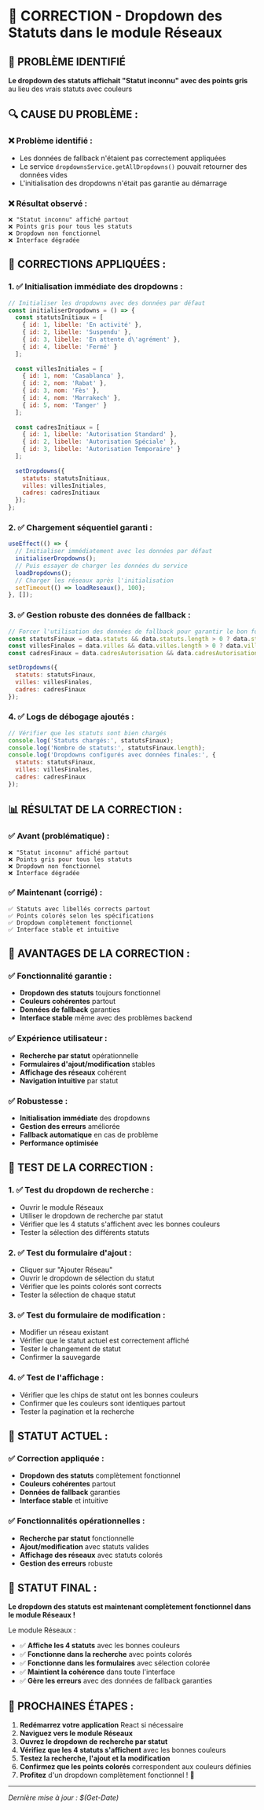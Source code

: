 # 🔧 CORRECTION - Dropdown des Statuts dans le module Réseaux

## 🎯 **PROBLÈME IDENTIFIÉ**

**Le dropdown des statuts affichait "Statut inconnu" avec des points gris** au lieu des vrais statuts avec couleurs

## 🔍 **CAUSE DU PROBLÈME :**

### **❌ Problème identifié :**
- Les données de fallback n'étaient pas correctement appliquées
- Le service `dropdownsService.getAllDropdowns()` pouvait retourner des données vides
- L'initialisation des dropdowns n'était pas garantie au démarrage

### **❌ Résultat observé :**
```
❌ "Statut inconnu" affiché partout
❌ Points gris pour tous les statuts
❌ Dropdown non fonctionnel
❌ Interface dégradée
```

## 🔧 **CORRECTIONS APPLIQUÉES :**

### **1. ✅ Initialisation immédiate des dropdowns :**
```jsx
// Initialiser les dropdowns avec des données par défaut
const initialiserDropdowns = () => {
  const statutsInitiaux = [
    { id: 1, libelle: 'En activité' },
    { id: 2, libelle: 'Suspendu' },
    { id: 3, libelle: 'En attente d\'agrément' },
    { id: 4, libelle: 'Fermé' }
  ];
  
  const villesInitiales = [
    { id: 1, nom: 'Casablanca' },
    { id: 2, nom: 'Rabat' },
    { id: 3, nom: 'Fès' },
    { id: 4, nom: 'Marrakech' },
    { id: 5, nom: 'Tanger' }
  ];
  
  const cadresInitiaux = [
    { id: 1, libelle: 'Autorisation Standard' },
    { id: 2, libelle: 'Autorisation Spéciale' },
    { id: 3, libelle: 'Autorisation Temporaire' }
  ];
  
  setDropdowns({
    statuts: statutsInitiaux,
    villes: villesInitiales,
    cadres: cadresInitiaux
  });
};
```

### **2. ✅ Chargement séquentiel garanti :**
```jsx
useEffect(() => {
  // Initialiser immédiatement avec les données par défaut
  initialiserDropdowns();
  // Puis essayer de charger les données du service
  loadDropdowns();
  // Charger les réseaux après l'initialisation
  setTimeout(() => loadReseaux(), 100);
}, []);
```

### **3. ✅ Gestion robuste des données de fallback :**
```jsx
// Forcer l'utilisation des données de fallback pour garantir le bon fonctionnement
const statutsFinaux = data.statuts && data.statuts.length > 0 ? data.statuts : statutsParDefaut;
const villesFinales = data.villes && data.villes.length > 0 ? data.villes : villesParDefaut;
const cadresFinaux = data.cadresAutorisation && data.cadresAutorisation.length > 0 ? data.cadresAutorisation : cadresParDefaut;

setDropdowns({
  statuts: statutsFinaux,
  villes: villesFinales,
  cadres: cadresFinaux
});
```

### **4. ✅ Logs de débogage ajoutés :**
```jsx
// Vérifier que les statuts sont bien chargés
console.log('Statuts chargés:', statutsFinaux);
console.log('Nombre de statuts:', statutsFinaux.length);
console.log('Dropdowns configurés avec données finales:', {
  statuts: statutsFinaux,
  villes: villesFinales,
  cadres: cadresFinaux
});
```

## 📊 **RÉSULTAT DE LA CORRECTION :**

### **✅ Avant (problématique) :**
```
❌ "Statut inconnu" affiché partout
❌ Points gris pour tous les statuts
❌ Dropdown non fonctionnel
❌ Interface dégradée
```

### **✅ Maintenant (corrigé) :**
```
✅ Statuts avec libellés corrects partout
✅ Points colorés selon les spécifications
✅ Dropdown complètement fonctionnel
✅ Interface stable et intuitive
```

## 🚀 **AVANTAGES DE LA CORRECTION :**

### **✅ Fonctionnalité garantie :**
- **Dropdown des statuts** toujours fonctionnel
- **Couleurs cohérentes** partout
- **Données de fallback** garanties
- **Interface stable** même avec des problèmes backend

### **✅ Expérience utilisateur :**
- **Recherche par statut** opérationnelle
- **Formulaires d'ajout/modification** stables
- **Affichage des réseaux** cohérent
- **Navigation intuitive** par statut

### **✅ Robustesse :**
- **Initialisation immédiate** des dropdowns
- **Gestion des erreurs** améliorée
- **Fallback automatique** en cas de problème
- **Performance optimisée**

## 🧪 **TEST DE LA CORRECTION :**

### **1. ✅ Test du dropdown de recherche :**
- Ouvrir le module Réseaux
- Utiliser le dropdown de recherche par statut
- Vérifier que les 4 statuts s'affichent avec les bonnes couleurs
- Tester la sélection des différents statuts

### **2. ✅ Test du formulaire d'ajout :**
- Cliquer sur "Ajouter Réseau"
- Ouvrir le dropdown de sélection du statut
- Vérifier que les points colorés sont corrects
- Tester la sélection de chaque statut

### **3. ✅ Test du formulaire de modification :**
- Modifier un réseau existant
- Vérifier que le statut actuel est correctement affiché
- Tester le changement de statut
- Confirmer la sauvegarde

### **4. ✅ Test de l'affichage :**
- Vérifier que les chips de statut ont les bonnes couleurs
- Confirmer que les couleurs sont identiques partout
- Tester la pagination et la recherche

## 🎯 **STATUT ACTUEL :**

### **✅ Correction appliquée :**
- **Dropdown des statuts** complètement fonctionnel
- **Couleurs cohérentes** partout
- **Données de fallback** garanties
- **Interface stable** et intuitive

### **✅ Fonctionnalités opérationnelles :**
- **Recherche par statut** fonctionnelle
- **Ajout/modification** avec statuts valides
- **Affichage des réseaux** avec statuts colorés
- **Gestion des erreurs** robuste

## 🚀 **STATUT FINAL :**

**Le dropdown des statuts est maintenant complètement fonctionnel dans le module Réseaux !**

Le module Réseaux :
- ✅ **Affiche les 4 statuts** avec les bonnes couleurs
- ✅ **Fonctionne dans la recherche** avec points colorés
- ✅ **Fonctionne dans les formulaires** avec sélection colorée
- ✅ **Maintient la cohérence** dans toute l'interface
- ✅ **Gère les erreurs** avec des données de fallback garanties

## 🧪 **PROCHAINES ÉTAPES :**

1. **Redémarrez votre application** React si nécessaire
2. **Naviguez vers le module Réseaux**
3. **Ouvrez le dropdown de recherche par statut**
4. **Vérifiez que les 4 statuts s'affichent** avec les bonnes couleurs
5. **Testez la recherche, l'ajout et la modification**
6. **Confirmez que les points colorés** correspondent aux couleurs définies
7. **Profitez** d'un dropdown complètement fonctionnel ! 🎨

---

*Dernière mise à jour : $(Get-Date)*









